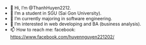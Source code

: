 - 👋 Hi, I’m @ThanhHuyen2212.
- 👀 I’m a student in SGU (Sai Gon University).
- 🌱 I’m currently majoring in software engineering.
- 💞️ I’m interested in web developing and BA (business analysis).
- 📫 How to reach me: facebook: https://www.facebook.com/huyennguyen221202/

<!---
ThanhHuyen2212/ThanhHuyen2212 is a ✨ special ✨ repository because its `README.md` (this file) appears on your GitHub profile.
You can click the Preview link to take a look at your changes.
--->
